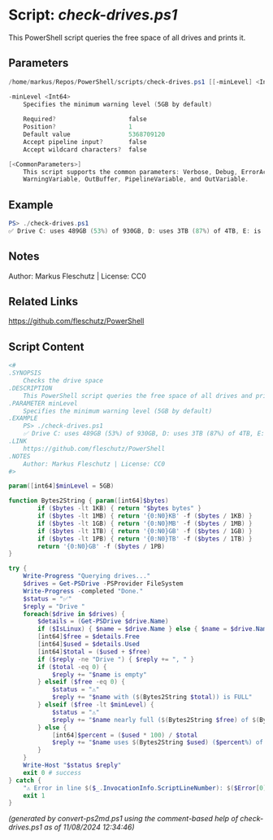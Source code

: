 Script: *check-drives.ps1*
========================

This PowerShell script queries the free space of all drives and prints it.

Parameters
----------
```powershell
/home/markus/Repos/PowerShell/scripts/check-drives.ps1 [[-minLevel] <Int64>] [<CommonParameters>]

-minLevel <Int64>
    Specifies the minimum warning level (5GB by default)
    
    Required?                    false
    Position?                    1
    Default value                5368709120
    Accept pipeline input?       false
    Accept wildcard characters?  false

[<CommonParameters>]
    This script supports the common parameters: Verbose, Debug, ErrorAction, ErrorVariable, WarningAction, 
    WarningVariable, OutBuffer, PipelineVariable, and OutVariable.
```

Example
-------
```powershell
PS> ./check-drives.ps1
✅ Drive C: uses 489GB (53%) of 930GB, D: uses 3TB (87%) of 4TB, E: is empty

```

Notes
-----
Author: Markus Fleschutz | License: CC0

Related Links
-------------
https://github.com/fleschutz/PowerShell

Script Content
--------------
```powershell
<#
.SYNOPSIS
	Checks the drive space
.DESCRIPTION
	This PowerShell script queries the free space of all drives and prints it.
.PARAMETER minLevel
	Specifies the minimum warning level (5GB by default)
.EXAMPLE
	PS> ./check-drives.ps1
	✅ Drive C: uses 489GB (53%) of 930GB, D: uses 3TB (87%) of 4TB, E: is empty
.LINK
	https://github.com/fleschutz/PowerShell
.NOTES
	Author: Markus Fleschutz | License: CC0
#>

param([int64]$minLevel = 5GB)

function Bytes2String { param([int64]$bytes)
        if ($bytes -lt 1KB) { return "$bytes bytes" }
        if ($bytes -lt 1MB) { return '{0:N0}KB' -f ($bytes / 1KB) }
        if ($bytes -lt 1GB) { return '{0:N0}MB' -f ($bytes / 1MB) }
        if ($bytes -lt 1TB) { return '{0:N0}GB' -f ($bytes / 1GB) }
        if ($bytes -lt 1PB) { return '{0:N0}TB' -f ($bytes / 1TB) }
        return '{0:N0}GB' -f ($bytes / 1PB)
}

try {
	Write-Progress "Querying drives..."
	$drives = Get-PSDrive -PSProvider FileSystem
	Write-Progress -completed "Done."
	$status = "✅"
	$reply = "Drive "
	foreach($drive in $drives) {
		$details = (Get-PSDrive $drive.Name)
		if ($IsLinux) { $name = $drive.Name } else { $name = $drive.Name + ":" }
		[int64]$free = $details.Free
 		[int64]$used = $details.Used
		[int64]$total = ($used + $free)
		if ($reply -ne "Drive ") { $reply += ", " }
		if ($total -eq 0) {
			$reply += "$name is empty"
		} elseif ($free -eq 0) {
			$status = "⚠️"
			$reply += "$name with ($(Bytes2String $total)) is FULL"
		} elseif ($free -lt $minLevel) {
			$status = "⚠️"
			$reply += "$name nearly full ($(Bytes2String $free) of $(Bytes2String $total) left)"
		} else {
			[int64]$percent = ($used * 100) / $total
			$reply += "$name uses $(Bytes2String $used) ($percent%) of $(Bytes2String $total)"
		}
	}
	Write-Host "$status $reply"
	exit 0 # success
} catch {
	"⚠️ Error in line $($_.InvocationInfo.ScriptLineNumber): $($Error[0])"
	exit 1
}
```

*(generated by convert-ps2md.ps1 using the comment-based help of check-drives.ps1 as of 11/08/2024 12:34:46)*
